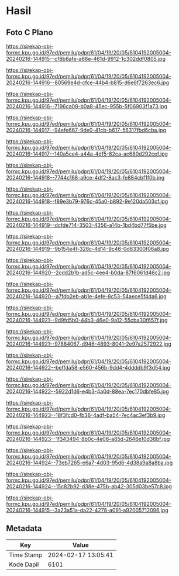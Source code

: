 # Hasil

## Foto C Plano

https://sirekap-obj-formc.kpu.go.id/97ed/pemilu/pdpr/61/04/19/20/05/6104192005004-20240216-144915--cf8b8afe-a66e-461d-9912-1c302ddf0805.jpg

https://sirekap-obj-formc.kpu.go.id/97ed/pemilu/pdpr/61/04/19/20/05/6104192005004-20240216-144916--80569e4d-cfce-44b4-b815-d6e6f7263ec6.jpg

https://sirekap-obj-formc.kpu.go.id/97ed/pemilu/pdpr/61/04/19/20/05/6104192005004-20240216-144916--7196ca08-b0a8-45ec-955b-5f06903f1a73.jpg

https://sirekap-obj-formc.kpu.go.id/97ed/pemilu/pdpr/61/04/19/20/05/6104192005004-20240216-144917--94efe667-9de0-41cb-b617-56317fbd6cba.jpg

https://sirekap-obj-formc.kpu.go.id/97ed/pemilu/pdpr/61/04/19/20/05/6104192005004-20240216-144917--140a5ce4-a44a-4df5-82ca-ac680d292cef.jpg

https://sirekap-obj-formc.kpu.go.id/97ed/pemilu/pdpr/61/04/19/20/05/6104192005004-20240216-144918--7744c168-a9ce-4df2-8ac3-fe884cbf1f0b.jpg

https://sirekap-obj-formc.kpu.go.id/97ed/pemilu/pdpr/61/04/19/20/05/6104192005004-20240216-144918--f89e3b79-976c-45a0-b892-9e120da503cf.jpg

https://sirekap-obj-formc.kpu.go.id/97ed/pemilu/pdpr/61/04/19/20/05/6104192005004-20240216-144919--dcfde714-3503-4356-a14b-1bd4bd77f5be.jpg

https://sirekap-obj-formc.kpu.go.id/97ed/pemilu/pdpr/61/04/19/20/05/6104192005004-20240216-144919--9b154e4f-328c-4d14-9c46-0d63300f06a8.jpg

https://sirekap-obj-formc.kpu.go.id/97ed/pemilu/pdpr/61/04/19/20/05/6104192005004-20240216-144920--2cdd2b1b-ad5c-4ee4-b0da-87f6061d46c2.jpg

https://sirekap-obj-formc.kpu.go.id/97ed/pemilu/pdpr/61/04/19/20/05/6104192005004-20240216-144920--a7fdb2eb-ab1e-4efe-8c53-54aece5f4da6.jpg

https://sirekap-obj-formc.kpu.go.id/97ed/pemilu/pdpr/61/04/19/20/05/6104192005004-20240216-144921--9d9fd5b0-44b3-46e0-9a12-55cba30f657f.jpg

https://sirekap-obj-formc.kpu.go.id/97ed/pemilu/pdpr/61/04/19/20/05/6104192005004-20240216-144921--97884067-d946-4893-8041-2e97a2572922.jpg

https://sirekap-obj-formc.kpu.go.id/97ed/pemilu/pdpr/61/04/19/20/05/6104192005004-20240216-144922--beffda58-e560-456b-9dd4-4ddddb9f3d54.jpg

https://sirekap-obj-formc.kpu.go.id/97ed/pemilu/pdpr/61/04/19/20/05/6104192005004-20240216-144922--5922d1d6-e4b3-4a0d-88ea-7ec170dbfe85.jpg

https://sirekap-obj-formc.kpu.go.id/97ed/pemilu/pdpr/61/04/19/20/05/6104192005004-20240216-144923--18f3fcd0-fb36-4adf-ba54-7ec4ac3ef3b9.jpg

https://sirekap-obj-formc.kpu.go.id/97ed/pemilu/pdpr/61/04/19/20/05/6104192005004-20240216-144923--1f343494-8b0c-4e08-a85d-2646e10d36bf.jpg

https://sirekap-obj-formc.kpu.go.id/97ed/pemilu/pdpr/61/04/19/20/05/6104192005004-20240216-144924--73eb7265-e6a7-4d03-95d6-4d38a9a8a8ba.jpg

https://sirekap-obj-formc.kpu.go.id/97ed/pemilu/pdpr/61/04/19/20/05/6104192005004-20240216-144924--15c82b92-d38e-475b-ab42-305d03be57c8.jpg

https://sirekap-obj-formc.kpu.go.id/97ed/pemilu/pdpr/61/04/19/20/05/6104192005004-20240216-144915--3a23a51a-da22-4278-a091-a92005712096.jpg


## Metadata

| Key        | Value               |
| ---------- | ------------------- |
| Time Stamp | 2024-02-17 13:05:41 |
| Kode Dapil | 6101                |



